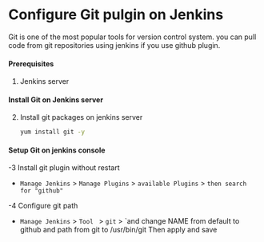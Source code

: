 # Configure Git pulgin on Jenkins
Git is one of the most popular tools for version control system. you can pull code from git repositories using jenkins if you use github plugin. 


#### Prerequisites
1. Jenkins server 

#### Install Git on Jenkins server
2. Install git packages on jenkins server
   ```sh
   yum install git -y
   ```

#### Setup Git on jenkins console
-3 Install git plugin without restart  
  - `Manage Jenkins` > `Manage Plugins` > `available Plugins` > `then search for "github"`

-4 Configure git path
  - `Manage Jenkins` > `Tool ` > `git` > `and change NAME from default to github  and path from git to /usr/bin/git
Then apply and save

